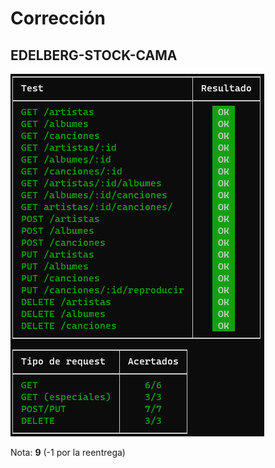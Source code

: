 # Corrección

## EDELBERG-STOCK-CAMA

![Tests](EDELBERG-STOCK-CAMA.png)

Nota: **9** (-1 por la reentrega)
